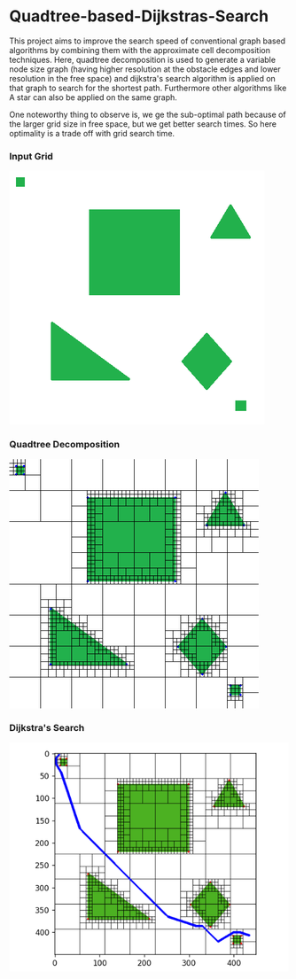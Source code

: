 # Quadtree-based-Dijkstras-Search

This project aims to improve the search speed of conventional graph based algorithms by combining them with the approximate cell decomposition techniques. Here, quadtree decomposition is used to generate a variable node size graph (having higher resolution at the obstacle edges and lower resolution in the free space) and dijkstra's search algorithm is applied on that graph to search for the shortest path. Furthermore other algorithms like A star can also be applied on the same graph.

One noteworthy thing to observe is, we ge the sub-optimal path because of the larger grid size in free space, but we get better search times. So here optimality is a trade off with grid search time.

### Input Grid
![Obstacle Course](./obstacle_course/obs_course.png)

### Quadtree Decomposition
![Quadtree Decomposition](./Results/grid.png)

### Dijkstra's Search
![Dijkstra's Search](./Results/grid_search.PNG)
